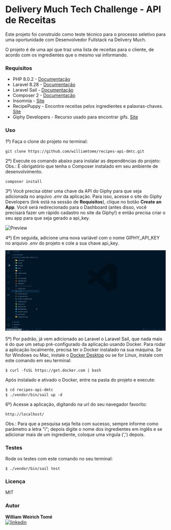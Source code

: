 # Delivery Much Tech Challenge - API de Receitas

Este projeto foi construído como teste técnico para o processo seletivo para uma oportunidade com Desenvolvedor Fullstack na Delivery Much.

O projeto é de uma api que traz uma lista de receitas para o cliente, de acordo com os ingredientes que o mesmo vai informando.

### Requisitos

* PHP 8.0.2 - [Documentação](https://www.php.net/downloads.php)
* Laravel 8.28 - [Documentação](https://laravel.com/docs/8.x)
* Laravel Sail - [Documentação](https://laravel.com/docs/8.x/sail)
* Composer 2 - [Documentação](https://getcomposer.org/doc/)
* Insomnia - [Site](https://insomnia.rest/download/)
* RecipePuppy - Encontre receitas pelos ingredientes e palavras-chaves. [Site](http://www.recipepuppy.com/about/api/)
* Giphy Developers - Recurso usado para encontrar gifs. [Site](https://developers.giphy.com/docs/api#quick-start-guide)

### Uso

1º) Faça o clone do projeto no terminal:
```
git clone https://github.com/williamtome/recipes-api-dmtc.git
```

2º) Execute os comando abaixo para instalar as dependências do projeto: <br>
Obs.: É obrigatório que tenha o Composer instalado em seu ambiente de desenvolvimento.
```
composer install
```

3º) Você precisa obter uma chave da API do Giphy para que seja adicionada no arquivo *.env* da aplicação. Para isso, acesse o site do Giphy Developers (link está na sessão de **Requisitos**), clique no botão **Create an App**. Você será redirecionado para o Dashboard (antes disso, você precisará fazer um rápido cadastro no site da Giphy!) e então precisa criar o seu app para que seja gerado a api_key.

![Preview](https://github.com/williamtome/recipes-api-dmtc/blob/master/recipes-api.gif?raw=true)

4º) Em seguida, adicione uma nova variável com o nome GIPHY_API_KEY no arquivo *.env* do projeto e cole a sua chave api_key.

![Preview](https://github.com/williamtome/recipes-api-dmtc/blob/master/add-api-key-on-project.gif?raw=true)

5º) Por padrão, já vem adicionado ao Laravel o Laravel Sail, que nada mais é do que um setup pré-configurado da aplicação usando Docker. Para rodar a aplicação localmente, precisa ter o Docker instalado na sua máquina. Se for Windows ou Mac, instale o [Docker Desktop](https://www.docker.com/products/docker-desktop) ou se for Linux, instale com este comando em seu terminal:
```
$ curl -fsSL https://get.docker.com | bash
```
Após instalado e ativado o Docker, entre na pasta do projeto e execute:
```
$ cd recipes-api-dmtc
$ ./vendor/bin/sail up -d
```

6º) Acesse a aplicação, digitando na url do seu navegador favorito: 
```
http://localhost/
```
Obs.: Para que a pesquisa seja feita com sucesso, sempre informe como parâmetro a letra "i"; depois digite o nome dos ingredientes em inglês e se adicionar mais de um ingrediente, coloque uma vírgula (',') depois.

### Testes

Rode os testes com este comando no seu terminal:
```
$ ./vendor/bin/sail test
```
### Licença

MIT

### Autor

**William Weirich Tomé** <br>
<a href="https://www.linkedin.com/in/williamtome/">
    <img src="https://camo.githubusercontent.com/28bbd2596707954793abeff9eb24d343c1c78b7bf184b90294b4b190c6097a65/68747470733a2f2f63646e2e6a7364656c6976722e6e65742f6e706d2f73696d706c652d69636f6e7340332e302e312f69636f6e732f6c696e6b6564696e2e737667" alt="linkedin" height="40" data-canonical-src="https://cdn.jsdelivr.net/npm/simple-icons@3.0.1/icons/linkedin.svg" style="max-width:100%;"/>
</a> 
